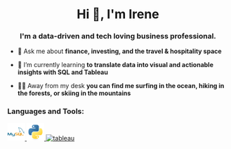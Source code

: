 <h1 align="center">Hi 👋, I'm Irene</h1>
<h3 align="center">I'm a data-driven and tech loving business professional.</h3>

- 💬 Ask me about **finance, investing, and the travel & hospitality space**

- 🌱 I’m currently learning **to translate data into visual and actionable insights with SQL and Tableau**

- 🤸‍♀️ Away from my desk **you can find me surfing in the ocean, hiking in the forests, or skiing in the mountains**

<h3 align="left">Languages and Tools:</h3>
<p align="left"> <a href="https://www.mysql.com/" target="_blank" rel="noreferrer"> <img src="https://raw.githubusercontent.com/devicons/devicon/master/icons/mysql/mysql-original-wordmark.svg" alt="mysql" width="40" height="40"/> </a>  <a href="https://www.python.org" target="_blank" rel="noreferrer"> <img src="https://raw.githubusercontent.com/devicons/devicon/master/icons/python/python-original.svg" alt="python" width="40" height="40"/> </a> <a href="https://www.tableau.com/" target="_blank" rel="noreferrer"> <img src="https://cdn.worldvectorlogo.com/logos/tableau-software.svg" alt="tableau" width="35" height="35"/> </a></p>
